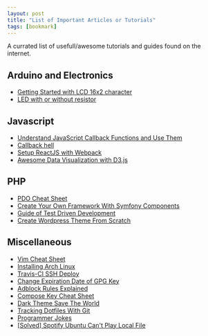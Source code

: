 ```yaml
---
layout: post
title: "List of Important Articles or Tutorials"
tags: [bookmark]
---
```

A currated list of usefull/awesome tutorials and guides found on the internet.

## Arduino and Electronics

- [Getting Started with LCD 16x2 character](https://www.arduino.cc/en/Tutorial/HelloWorld)
- [LED with or without resistor](https://tinkerlog.com/2009/04/05/driving-an-led-with-or-without-a-resistor/)

## Javascript

- [Understand JavaScript Callback Functions and Use Them](http://javascriptissexy.com/understand-javascript-callback-functions-and-use-them/)
- [Callback hell](http://callbackhell.com/)
- [Setup ReactJS with Webpack](https://scotch.io/tutorials/setup-a-react-environment-using-webpack-and-babel)
- [Awesome Data Visualization with D3.js](https://bl.ocks.org/mbostock)

## PHP

- [PDO Cheat Sheet](https://phpdelusions.net/pdo/fetch_modes)
- [Create Your Own Framework With Symfony Components](http://symfony.com/doc/current/create_framework/index.html)
- [Guide of Test Driven Development](https://code.tutsplus.com/tutorials/lets-tdd-a-simple-app-in-php--net-26186)
- [Create Wordpress Theme From Scratch](https://www.taniarascia.com/developing-a-wordpress-theme-from-scratch/)

## Miscellaneous

- [Vim Cheat Sheet](https://vim.rtorr.com/)
- [Installing Arch Linux](https://www.ostechnix.com/install-arch-linux-latest-version/)
- [Travis-CI SSH Deploy](https://oncletom.io/2016/travis-ssh-deploy/)
- [Change Expiration Date of GPG Key](https://www.g-loaded.eu/2010/11/01/change-expiration-date-gpg-key/)
- [Adblock Rules Explained](https://adblockplus.org/filter-cheatsheet)
- [Compose Key Cheat Sheet](https://fsymbols.com/keyboard/linux/compose/)
- [Dark Theme Save The World](http://ecoiron.blogspot.co.id/2007/01/black-google-would-save-3000-megawatts.html)
- [Tracking Dotfiles With Git](https://developer.atlassian.com/blog/2016/02/best-way-to-store-dotfiles-git-bare-repo/)
- [Programmer Jokes](https://stackoverflow.com/questions/234075/what-is-your-best-programmer-joke)
- [[Solved] Spotify Ubuntu Can't Play Local File](https://community.spotify.com/t5/Desktop-Linux/Linux-Local-files-do-not-play-on-Ubuntu-16-04-SOLVED/td-p/1343831)
